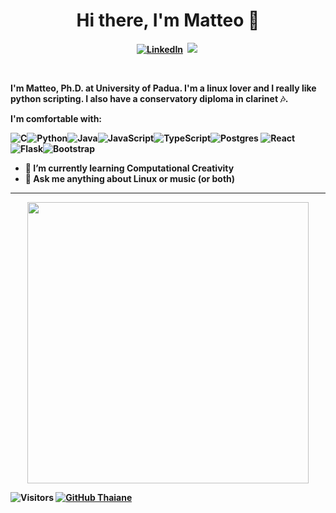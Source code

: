 <p>
  <h1 align="center"><b>Hi there, I'm Matteo 👋</h1>
</p>

<p align="center">
<a href="https://www.linkedin.com/in/matteo-spanio"><img src="https://img.shields.io/badge/linkedin-%230077B5.svg?&style=for-the-badge&logo=linkedin&logoColor=white" alt="LinkedIn" /></a>&nbsp;
<!--
<a href="https://hashnode.com/"><img src="https://img.shields.io/badge/Hashnode-2962FF?style=for-the-badge&logo=hashnode&logoColor=white alt="HashNode" /></a>&nbsp;
<a href="https://codepen.io/"><img src="https://img.shields.io/badge/Codepen-000000?style=for-the-badge&logo=codepen&logoColor=white" alt="CodePen" /></a>&nbsp;
<a href="https://twitter.com/"><img src="https://img.shields.io/badge/Twitter-1DA1F2?style=for-the-badge&logo=twitter&logoColor=white" alt="Twitter" /></a>&nbsp;-->
<a href="https://matteospanio.github.io/"><img src="https://img.shields.io/badge/-BLOG-%23ff69b4&?style=for-the-badge&?color=ff69b4 alt="Portfolio" /></a>&nbsp;
</p>
<br />


I'm Matteo, Ph.D. at University of Padua.
I'm a linux lover and I really like python scripting. I also have a conservatory diploma in clarinet 🎶.

I'm comfortable with:

<img alt="C" src="https://img.shields.io/badge/c%20-%2300599C.svg?&style=for-the-badge&logo=c&logoColor=white"/><img alt="Python" src="https://img.shields.io/badge/python%20-%2314354C.svg?&style=for-the-badge&logo=python&logoColor=white"/><img alt="Java" src="https://img.shields.io/badge/java-%23ED8B00.svg?&style=for-the-badge&logo=java&logoColor=white"/>![JavaScript](https://img.shields.io/badge/javascript-%23323330.svg?style=for-the-badge&logo=javascript&logoColor=%23F7DF1E)![TypeScript](https://img.shields.io/badge/typescript-%23007ACC.svg?style=for-the-badge&logo=typescript&logoColor=white)![Postgres](https://img.shields.io/badge/postgres-%23316192.svg?style=for-the-badge&logo=postgresql&logoColor=white)
![React](https://img.shields.io/badge/react-%2320232a.svg?style=for-the-badge&logo=react&logoColor=%2361DAFB)
<img alt="Flask" src="https://img.shields.io/badge/flask%20-%23000.svg?&style=for-the-badge&logo=flask&logoColor=white"/><img alt="Bootstrap" src="https://img.shields.io/badge/bootstrap%20-%23563D7C.svg?&style=for-the-badge&logo=bootstrap&logoColor=white"/>

- 🌱 I’m currently learning Computational Creativity
- 💬 Ask me anything about Linux or music (or both)

---
<p align="center">
<img src="https://github-readme-stats.vercel.app/api?username=matteospanio&theme=gotham&show_icons=true" width="450"/>


![Visitors](https://api.visitorbadge.io/api/visitors?path=matteospaniocountColor=%232ccce4&style=flat-square)
[![GitHub Thaiane](https://img.shields.io/github/followers/matteospanio?label=follow&style=social)](https://github.com/matteospanio)

  <!--
  <img src="https://github-readme-stats.vercel.app/api/top-langs/?username=matteospanio&layout=compact&theme=gotham" width="400" />
</p>
**matteospanio/matteospanio** is a ✨ _special_ ✨ repository because its `README.md` (this file) appears on your GitHub profile.

Here are some ideas to get you started:
- 😄 Pronouns: ...
- 🔭 I’m currently working on ...
- 👯 I’m looking to collaborate on ...
- 🤔 I’m looking for help with ...
-->
